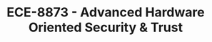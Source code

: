 ---
layout: course
title: ECE-8873 - Advanced Hardware Oriented Security & Trust
aliases: 
course_id: ECE-8873
permalink: /ECE-8873/
avg_difficulty: 0
avg_rating: 0
avg_workload: 0
course_number: 8873
---